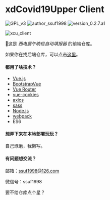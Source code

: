 # xdCovid19Upper Client

![GPL_v3](https://img.shields.io/badge/GPL-v3-blue) ![author_ssuf1998](https://img.shields.io/badge/author-ssuf1998-red) ![version_0.2.7.a1](https://img.shields.io/badge/version-0.2.5.a1-green)

![xcu_client](https://img.shields.io/badge/xcu-client-9cf)

🌟这是 *西电晨午晚检自动填报器* 的前端仓库。

如果你在找后端仓库，可以点击[这里](https://github.com/ssuf1998/xdCovid19Upper-Server)。

#### 都用了啥技术？
- [Vue.js](https://cn.vuejs.org/index.html)
- [BootstrapVue](https://bootstrap-vue.org/)
- [Vue Router](https://router.vuejs.org/zh/)
- [vue-cookies](https://github.com/cmp-cc/vue-cookies)
- [axios](https://github.com/axios/axios)
- [sass](https://github.com/sass/sass)
- [Node.js](https://nodejs.org/)
- [webpack](https://webpack.js.org/)
- ES6

#### 想弄下来在本地部署玩玩？
自己琢磨，我懒写。

#### 有问题想交流？
邮箱：[ssuf1998@126.com](mailto:ssuf1998@126.com)

微信号：ssuf1998

要不给仓库点个星？